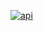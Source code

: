 [![api](https://github.com/i18n-api/srv/actions/workflows/api.yml/badge.svg)](https://github.com/i18n-api/srv/actions/workflows/api.yml)

